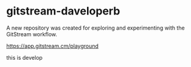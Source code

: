# gitstream-daveloperb

A new repository was created for exploring and experimenting with the GitStream workflow.

https://app.gitstream.cm/playground

this is develop
